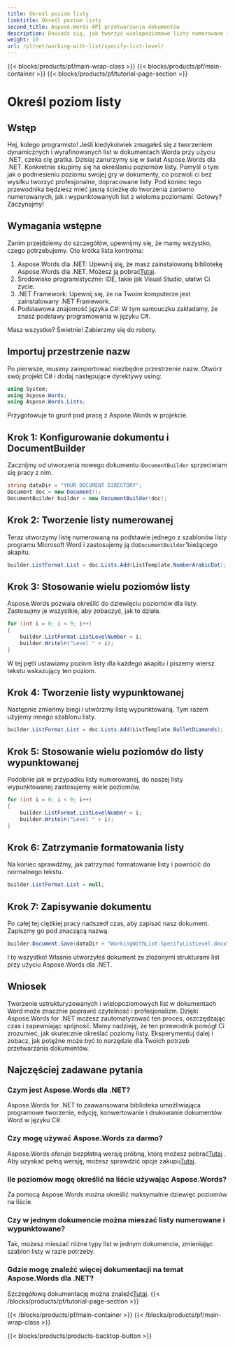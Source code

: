 ```yaml
---
title: Określ poziom listy
linktitle: Określ poziom listy
second_title: Aspose.Words API przetwarzania dokumentów
description: Dowiedz się, jak tworzyć wielopoziomowe listy numerowane i wypunktowane w dokumentach Worda przy użyciu Aspose.Words dla .NET. Zawiera przewodnik krok po kroku. Idealne dla programistów .NET.
weight: 10
url: /pl/net/working-with-list/specify-list-level/
---
```


{{< blocks/products/pf/main-wrap-class >}}
{{< blocks/products/pf/main-container >}}
{{< blocks/products/pf/tutorial-page-section >}}

# Określ poziom listy

## Wstęp

Hej, kolego programisto! Jeśli kiedykolwiek zmagałeś się z tworzeniem dynamicznych i wyrafinowanych list w dokumentach Worda przy użyciu .NET, czeka cię gratka. Dzisiaj zanurzymy się w świat Aspose.Words dla .NET. Konkretnie skupimy się na określaniu poziomów listy. Pomyśl o tym jak o podniesieniu poziomu swojej gry w dokumenty, co pozwoli ci bez wysiłku tworzyć profesjonalne, dopracowane listy. Pod koniec tego przewodnika będziesz mieć jasną ścieżkę do tworzenia zarówno numerowanych, jak i wypunktowanych list z wieloma poziomami. Gotowy? Zaczynajmy!

## Wymagania wstępne

Zanim przejdziemy do szczegółów, upewnijmy się, że mamy wszystko, czego potrzebujemy. Oto krótka lista kontrolna:

1.  Aspose.Words dla .NET: Upewnij się, że masz zainstalowaną bibliotekę Aspose.Words dla .NET. Możesz ją pobrać[Tutaj](https://releases.aspose.com/words/net/).
2. Środowisko programistyczne: IDE, takie jak Visual Studio, ułatwi Ci życie.
3. .NET Framework: Upewnij się, że na Twoim komputerze jest zainstalowany .NET Framework.
4. Podstawowa znajomość języka C#: W tym samouczku zakładamy, że znasz podstawy programowania w języku C#.

Masz wszystko? Świetnie! Zabierzmy się do roboty.

## Importuj przestrzenie nazw

Po pierwsze, musimy zaimportować niezbędne przestrzenie nazw. Otwórz swój projekt C# i dodaj następujące dyrektywy using:

```csharp
using System;
using Aspose.Words;
using Aspose.Words.Lists;
```

Przygotowuje to grunt pod pracę z Aspose.Words w projekcie.

## Krok 1: Konfigurowanie dokumentu i DocumentBuilder

 Zacznijmy od utworzenia nowego dokumentu i`DocumentBuilder` sprzeciwiam się pracy z nim.

```csharp
string dataDir = "YOUR DOCUMENT DIRECTORY";
Document doc = new Document();
DocumentBuilder builder = new DocumentBuilder(doc);
```

## Krok 2: Tworzenie listy numerowanej

 Teraz utworzymy listę numerowaną na podstawie jednego z szablonów listy programu Microsoft Word i zastosujemy ją do`DocumentBuilder`'bieżącego akapitu.

```csharp
builder.ListFormat.List = doc.Lists.Add(ListTemplate.NumberArabicDot);
```

## Krok 3: Stosowanie wielu poziomów listy

Aspose.Words pozwala określić do dziewięciu poziomów dla listy. Zastosujmy je wszystkie, aby zobaczyć, jak to działa.

```csharp
for (int i = 0; i < 9; i++)
{
    builder.ListFormat.ListLevelNumber = i;
    builder.Writeln("Level " + i);
}
```

W tej pętli ustawiamy poziom listy dla każdego akapitu i piszemy wiersz tekstu wskazujący ten poziom.

## Krok 4: Tworzenie listy wypunktowanej

Następnie zmieńmy biegi i utwórzmy listę wypunktowaną. Tym razem użyjemy innego szablonu listy.

```csharp
builder.ListFormat.List = doc.Lists.Add(ListTemplate.BulletDiamonds);
```

## Krok 5: Stosowanie wielu poziomów do listy wypunktowanej

Podobnie jak w przypadku listy numerowanej, do naszej listy wypunktowanej zastosujemy wiele poziomów.

```csharp
for (int i = 0; i < 9; i++)
{
    builder.ListFormat.ListLevelNumber = i;
    builder.Writeln("Level " + i);
}
```

## Krok 6: Zatrzymanie formatowania listy

Na koniec sprawdźmy, jak zatrzymać formatowanie listy i powrócić do normalnego tekstu.

```csharp
builder.ListFormat.List = null;
```

## Krok 7: Zapisywanie dokumentu

Po całej tej ciężkiej pracy nadszedł czas, aby zapisać nasz dokument. Zapiszmy go pod znaczącą nazwą.

```csharp
builder.Document.Save(dataDir + "WorkingWithList.SpecifyListLevel.docx");
```

I to wszystko! Właśnie utworzyłeś dokument ze złożonymi strukturami list przy użyciu Aspose.Words dla .NET.

## Wniosek

Tworzenie ustrukturyzowanych i wielopoziomowych list w dokumentach Word może znacznie poprawić czytelność i profesjonalizm. Dzięki Aspose.Words for .NET możesz zautomatyzować ten proces, oszczędzając czas i zapewniając spójność. Mamy nadzieję, że ten przewodnik pomógł Ci zrozumieć, jak skutecznie określać poziomy listy. Eksperymentuj dalej i zobacz, jak potężne może być to narzędzie dla Twoich potrzeb przetwarzania dokumentów.

## Najczęściej zadawane pytania

### Czym jest Aspose.Words dla .NET?
Aspose.Words for .NET to zaawansowana biblioteka umożliwiająca programowe tworzenie, edycję, konwertowanie i drukowanie dokumentów Word w języku C#.

### Czy mogę używać Aspose.Words za darmo?
Aspose.Words oferuje bezpłatną wersję próbną, którą możesz pobrać[Tutaj](https://releases.aspose.com/) . Aby uzyskać pełną wersję, możesz sprawdzić opcje zakupu[Tutaj](https://purchase.aspose.com/buy).

### Ile poziomów mogę określić na liście używając Aspose.Words?
Za pomocą Aspose.Words można określić maksymalnie dziewięć poziomów na liście.

### Czy w jednym dokumencie można mieszać listy numerowane i wypunktowane?
Tak, możesz mieszać różne typy list w jednym dokumencie, zmieniając szablon listy w razie potrzeby.

### Gdzie mogę znaleźć więcej dokumentacji na temat Aspose.Words dla .NET?
 Szczegółową dokumentację można znaleźć[Tutaj](https://reference.aspose.com/words/net/).
{{< /blocks/products/pf/tutorial-page-section >}}

{{< /blocks/products/pf/main-container >}}
{{< /blocks/products/pf/main-wrap-class >}}

{{< blocks/products/products-backtop-button >}}
